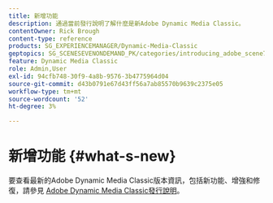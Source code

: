 ```yaml
---
title: 新增功能
description: 通過當前發行說明了解什麼是新Adobe Dynamic Media Classic。
contentOwner: Rick Brough
content-type: reference
products: SG_EXPERIENCEMANAGER/Dynamic-Media-Classic
geptopics: SG_SCENESEVENONDEMAND_PK/categories/introducing_adobe_scene7
feature: Dynamic Media Classic
role: Admin,User
exl-id: 94cfb748-30f9-4a8b-9576-3b4775964d04
source-git-commit: d43b0791e67d43ff56a7ab85570b9639c2375e05
workflow-type: tm+mt
source-wordcount: '52'
ht-degree: 3%

---
```


# 新增功能 {#what-s-new}

要查看最新的Adobe Dynamic Media Classic版本資訊，包括新功能、增強和修復，請參見 [Adobe Dynamic Media Classic發行說明](https://experienceleague.adobe.com/docs/dynamic-media-developer-resources/release-notes/s7rn2017.html)。

